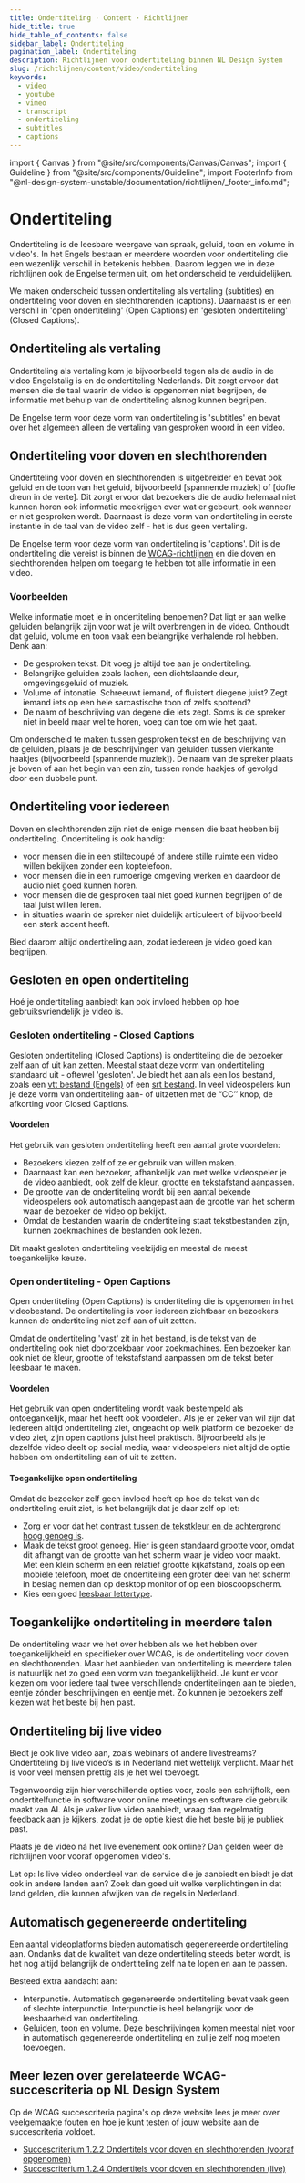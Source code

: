 ```yaml
---
title: Ondertiteling · Content · Richtlijnen
hide_title: true
hide_table_of_contents: false
sidebar_label: Ondertiteling
pagination_label: Ondertiteling
description: Richtlijnen voor ondertiteling binnen NL Design System
slug: /richtlijnen/content/video/ondertiteling
keywords:
  - video
  - youtube
  - vimeo
  - transcript
  - ondertiteling
  - subtitles
  - captions
---
```


<!-- @license CC0-1.0 -->

import { Canvas } from "@site/src/components/Canvas/Canvas";
import { Guideline } from "@site/src/components/Guideline";
import FooterInfo from "@nl-design-system-unstable/documentation/richtlijnen/\_footer_info.md";

# Ondertiteling

Ondertiteling is de leesbare weergave van spraak, geluid, toon en volume in video's. In het Engels bestaan er meerdere woorden voor ondertiteling die een wezenlijk verschil in betekenis hebben. Daarom leggen we in deze richtlijnen ook de Engelse termen uit, om het onderscheid te verduidelijken.

We maken onderscheid tussen ondertiteling als vertaling (subtitles) en ondertiteling voor doven en slechthorenden (captions). Daarnaast is er een verschil in 'open ondertiteling' (Open Captions) en 'gesloten ondertiteling' (Closed Captions).

## Ondertiteling als vertaling

Ondertiteling als vertaling kom je bijvoorbeeld tegen als de audio in de video Engelstalig is en de ondertiteling Nederlands. Dit zorgt ervoor dat mensen die de taal waarin de video is opgenomen niet begrijpen, de informatie met behulp van de ondertiteling alsnog kunnen begrijpen.

De Engelse term voor deze vorm van ondertiteling is 'subtitles' en bevat over het algemeen alleen de vertaling van gesproken woord in een video.

## Ondertiteling voor doven en slechthorenden

Ondertiteling voor doven en slechthorenden is uitgebreider en bevat ook geluid en de toon van het geluid, bijvoorbeeld [spannende muziek] of [doffe dreun in de verte]. Dit zorgt ervoor dat bezoekers die de audio helemaal niet kunnen horen ook informatie meekrijgen over wat er gebeurt, ook wanneer er niet gesproken wordt. Daarnaast is deze vorm van ondertiteling in eerste instantie in de taal van de video zelf - het is dus geen vertaling.

De Engelse term voor deze vorm van ondertiteling is 'captions'. Dit is de ondertiteling die vereist is binnen de [WCAG-richtlijnen](/wcag) en die doven en slechthorenden helpen om toegang te hebben tot alle informatie in een video.

### Voorbeelden

Welke informatie moet je in ondertiteling benoemen? Dat ligt er aan welke geluiden belangrijk zijn voor wat je wilt overbrengen in de video. Onthoudt dat geluid, volume en toon vaak een belangrijke verhalende rol hebben. Denk aan:

- De gesproken tekst. Dit voeg je altijd toe aan je ondertiteling.
- Belangrijke geluiden zoals lachen, een dichtslaande deur, omgevingsgeluid of muziek.
- Volume of intonatie. Schreeuwt iemand, of fluistert diegene juist? Zegt iemand iets op een hele sarcastische toon of zelfs spottend?
- De naam of beschrijving van degene die iets zegt. Soms is de spreker niet in beeld maar wel te horen, voeg dan toe om wie het gaat.

Om onderscheid te maken tussen gesproken tekst en de beschrijving van de geluiden, plaats je de beschrijvingen van geluiden tussen vierkante haakjes (bijvoorbeeld [spannende muziek]). De naam van de spreker plaats je boven of aan het begin van een zin, tussen ronde haakjes of gevolgd door een dubbele punt.

## Ondertiteling voor iedereen

Doven en slechthorenden zijn niet de enige mensen die baat hebben bij ondertiteling. Ondertiteling is ook handig:

- voor mensen die in een stiltecoupé of andere stille ruimte een video willen bekijken zonder een koptelefoon.
- voor mensen die in een rumoerige omgeving werken en daardoor de audio niet goed kunnen horen.
- voor mensen die de gesproken taal niet goed kunnen begrijpen of de taal juist willen leren.
- in situaties waarin de spreker niet duidelijk articuleert of bijvoorbeeld een sterk accent heeft.

Bied daarom altijd ondertiteling aan, zodat iedereen je video goed kan begrijpen.

## Gesloten en open ondertiteling

Hoé je ondertiteling aanbiedt kan ook invloed hebben op hoe gebruiksvriendelijk je video is.

### Gesloten ondertiteling - Closed Captions

Gesloten ondertiteling (Closed Captions) is ondertiteling die de bezoeker zelf aan of uit kan zetten. Meestal staat deze vorm van ondertiteling standaard uit - oftewel 'gesloten'. Je biedt het aan als een los bestand, zoals een [vtt bestand (Engels)](https://developer.mozilla.org/en-US/docs/Web/API/WebVTT_API) of een [srt bestand](https://nl.wikipedia.org/wiki/SubRip#SubRip-formaat). In veel videospelers kun je deze vorm van ondertiteling aan- of uitzetten met de “CC’’ knop, de afkorting voor Closed Captions.

#### Voordelen

Het gebruik van gesloten ondertiteling heeft een aantal grote voordelen:

- Bezoekers kiezen zelf of ze er gebruik van willen maken.
- Daarnaast kan een bezoeker, afhankelijk van met welke videospeler je de video aanbiedt, ook zelf de [kleur](/wcag/1.4.3), [grootte](/wcag/1.4.4) en [tekstafstand](/wcag/1.4.12) aanpassen.
- De grootte van de ondertiteling wordt bij een aantal bekende videospelers ook automatisch aangepast aan de grootte van het scherm waar de bezoeker de video op bekijkt.
- Omdat de bestanden waarin de ondertiteling staat tekstbestanden zijn, kunnen zoekmachines de bestanden ook lezen.

Dit maakt gesloten ondertiteling veelzijdig en meestal de meest toegankelijke keuze.

### Open ondertiteling - Open Captions

Open ondertiteling (Open Captions) is ondertiteling die is opgenomen in het videobestand. De ondertiteling is voor iedereen zichtbaar en bezoekers kunnen de ondertiteling niet zelf aan of uit zetten.

Omdat de ondertiteling 'vast' zit in het bestand, is de tekst van de ondertiteling ook niet doorzoekbaar voor zoekmachines. Een bezoeker kan ook niet de kleur, grootte of tekstafstand aanpassen om de tekst beter leesbaar te maken.

#### Voordelen

Het gebruik van open ondertiteling wordt vaak bestempeld als ontoegankelijk, maar het heeft ook voordelen. Als je er zeker van wil zijn dat iedereen altijd ondertiteling ziet, ongeacht op welk platform de bezoeker de video ziet, zijn open captions juist heel praktisch. Bijvoorbeeld als je dezelfde video deelt op social media, waar videospelers niet altijd de optie hebben om ondertiteling aan of uit te zetten.

#### Toegankelijke open ondertiteling

Omdat de bezoeker zelf geen invloed heeft op hoe de tekst van de ondertiteling eruit ziet, is het belangrijk dat je daar zelf op let:

- Zorg er voor dat het [contrast tussen de tekstkleur en de achtergrond hoog genoeg is](https://nldesignsystem.nl/contrast/).
- Maak de tekst groot genoeg. Hier is geen standaard grootte voor, omdat dit afhangt van de grootte van het scherm waar je video voor maakt. Met een klein scherm en een relatief grootte kijkafstand, zoals op een mobiele telefoon, moet de ondertiteling een groter deel van het scherm in beslag nemen dan op desktop monitor of op een bioscoopscherm.
- Kies een goed [leesbaar lettertype](https://nldesignsystem.nl/richtlijnen/stijl/typografie/lettertype).

## Toegankelijke ondertiteling in meerdere talen

De ondertiteling waar we het over hebben als we het hebben over toegankelijkheid en specifieker over WCAG, is de ondertiteling voor doven en slechthorenden. Maar het aanbieden van ondertiteling is meerdere talen is natuurlijk net zo goed een vorm van toegankelijkheid. Je kunt er voor kiezen om voor iedere taal twee verschillende ondertitelingen aan te bieden, eentje zónder beschrijvingen en eentje mét. Zo kunnen je bezoekers zelf kiezen wat het beste bij hen past.

## Ondertiteling bij live video

Biedt je ook live video aan, zoals webinars of andere livestreams? Ondertiteling bij live video’s is in Nederland niet wettelijk verplicht. Maar het is voor veel mensen prettig als je het wel toevoegt.

Tegenwoordig zijn hier verschillende opties voor, zoals een schrijftolk, een ondertitelfunctie in software voor online meetings en software die gebruik maakt van AI. Als je vaker live video aanbiedt, vraag dan regelmatig feedback aan je kijkers, zodat je de optie kiest die het beste bij je publiek past.

Plaats je de video ná het live evenement ook online? Dan gelden weer de richtlijnen voor vooraf opgenomen video's.

Let op: Is live video onderdeel van de service die je aanbiedt en biedt je dat ook in andere landen aan? Zoek dan goed uit welke verplichtingen in dat land gelden, die kunnen afwijken van de regels in Nederland.

## Automatisch gegenereerde ondertiteling

Een aantal videoplatforms bieden automatisch gegenereerde ondertiteling aan. Ondanks dat de kwaliteit van deze ondertiteling steeds beter wordt, is het nog altijd belangrijk de ondertiteling zelf na te lopen en aan te passen.

Besteed extra aandacht aan:

- Interpunctie. Automatisch gegenereerde ondertiteling bevat vaak geen of slechte interpunctie. Interpunctie is heel belangrijk voor de leesbaarheid van ondertiteling.
- Geluiden, toon en volume. Deze beschrijvingen komen meestal niet voor in automatisch gegenereerde ondertiteling en zul je zelf nog moeten toevoegen.

## Meer lezen over gerelateerde WCAG-succescriteria op NL Design System

Op de WCAG succescriteria pagina's op deze website lees je meer over veelgemaakte fouten en hoe je kunt testen of jouw website aan de succescriteria voldoet.

- [Succescriterium 1.2.2 Ondertitels voor doven en slechthorenden (vooraf opgenomen)](/wcag/1.2.2)
- [Succescriterium 1.2.4 Ondertitels voor doven en slechthorenden (live)](/wcag/1.2.4)
